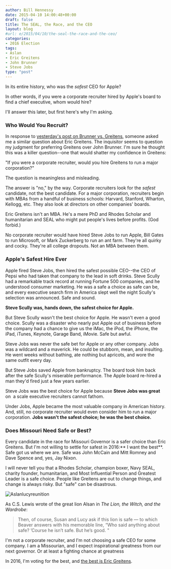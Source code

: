 ```yaml
---
author: Bill Hennessy
date: 2015-04-10 14:00:48+00:00
draft: false
title: The SEAL, the Race, and the CEO
layout: blog
#url: e/2015/04/10/the-seal-the-race-and-the-ceo/
categories:
- 2016 Election
tags:
- Aslan
- Eric Greitens
- John Brunner
- Steve Jobs
type: "post"
---
```


In its entire history, who was the _safest_ CEO for Apple?

In other words, if you were a corporate recruiter hired by Apple's board to find a chief executive, whom would hire?

I'll answer this later, but first here's why I'm asking.



### Who Would You Recruit?



In response to [yesterday's post on Brunner vs. Greitens](https://hennessysview.com/2015/04/09/the-greater-of-two-goods/), someone asked me a similar question about Eric Greitens. The inquisitor seems to question my judgment for preferring Greitens over John Brunner. I'm sure he thought this was a killer question--one that would shatter my confidence in Greitens:

"If you were a corporate recruiter, would you hire Greitens to run a major corporation?"

The question is meaningless and misleading.

The answer is "no," by the way. Corporate recruiters look for the _safest_ candidate, not the best candidate. For a major corporation, recruiters begin with MBAs from a handful of business schools: Harvard, Stanford, Wharton, Kellogg, etc. They also look at directors on other companies' boards.

Eric Greitens isn't an MBA. He's a mere PhD and Rhodes Scholar and humanitarian and SEAL who might put people's lives before profits. (God forbid.)

No corporate recruiter would have hired Steve Jobs to run Apple, Bill Gates to run Microsoft, or Mark Zuckerberg to run an ant farm. They're all quirky and cocky. They're all college dropouts. Not an MBA between them.



### Apple's Safest Hire Ever



Apple fired Steve Jobs, then hired the safest possible CEO--the CEO of Pepsi who had taken that company to the lead in soft drinks. Steve Scully had a remarkable track record at running Fortune 500 companies, and he understood consumer marketing. He was a safe a choice as safe can be, and every executive search firm in America slept well the night Scully's selection was announced. Safe and sound.

**Steve Scully was, hands down, the safest choice for Apple.**

But Steve Scully wasn't the best choice for Apple. He wasn't even a good choice. Scully was a disaster who nearly put Apple out of business before the company had a chance to give us the iMac, the iPod, the iPhone, the iPad, iTunes, Keynote, Garage Band, iMovie. Safe but awful.

Steve Jobs was never the safe bet for Apple or any other company. Jobs was a wildcard and a maverick. He could be stubborn, mean, and insulting. He went weeks without bathing, ate nothing but apricots, and wore the same outfit every day.

But Steve Jobs saved Apple from bankruptcy. The board took him back after the safe Scully's miserable performance. The Apple board re-hired a man they'd fired just a few years earlier.

Steve Jobs was the best choice for Apple because **Steve Jobs was great** on  a scale executive recruiters cannot fathom.

Under Jobs, Apple became the most valuable company in American history. And, still, no corporate recruiter would even consider him to run a major corporation. **Jobs wasn't the safest choice; he was the best choice.**



### Does Missouri Need Safe or Best?



Every candidate in the race for Missouri Governor is a safer choice than Eric Greitens. But I'm not willing to settle for safest in 2016:** I want the best**. Safe got us where we are. Safe was John McCain and Mitt Romney and Dave Spence and, yes, Jay Nixon.

I will never tell you that a Rhodes Scholar, champion boxer, Navy SEAL, charity founder, humanitarian, and Most Influential Person and Greatest Leader is a safe choice. People like Greitens are out to change things, and change is always risky. But "safe" can be disastrous.

![Aslanlucyreunition](https://hennessysview.com/wp-content/uploads/2015/04/Aslanlucyreunition-300x124.png)


As C.S. Lewis wrote of the great lion Alsan in _The Lion, the Witch, and the Wardrobe_:



> Then, of course, Susan and Lucy ask if this lion is safe — to which Beaver answers with his memorable line, “Who said anything about safe? ’Course he isn’t safe. But he’s good. "



I'm not a corporate recruiter, and I'm not choosing a safe CEO for some company. I am a Missourian, and I expect inspirational greatness from our next governor. Or at least a fighting chance at greatness

In 2016, I'm voting for the best, and [the best is Eric Greitens](https://hennessysview.com/2015/03/05/providence-and-hope-in-missouri/).
